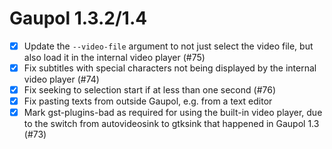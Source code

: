 Gaupol 1.3.2/1.4
================

* [x] Update the `--video-file` argument to not just select the video
      file, but also load it in the internal video player (#75)
* [x] Fix subtitles with special characters not being displayed by
      the internal video player (#74)
* [x] Fix seeking to selection start if at less than one second (#76)
* [x] Fix pasting texts from outside Gaupol, e.g. from a text editor
* [x] Mark gst-plugins-bad as required for using the built-in video
      player, due to the switch from autovideosink to gtksink that
      happened in Gaupol 1.3 (#73)
